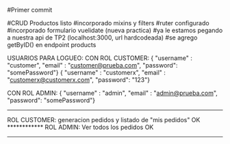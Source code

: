 #Primer commit

#CRUD Productos listo
#incorporado mixins y filters
#ruter configurado
#incorporado formulario vuelidate (nueva practica)
#ya le estamos pegando a nuestra api de TP2 (localhost:3000, url hardcodeada)
#se agrego getByID() en endpoint products


USUARIOS PARA LOGUEO: 
CON ROL CUSTOMER: 
{ "username" : "customer", "email" : "customer@prueba.com", "password": "somePassword"}
{ "username" : "customerx", "email" : "customerx@customerx.com", "password": "123"}

CON ROL ADMIN: 
{ "username" : "admin", "email" : "admin@prueba.com", "password": "somePassword"}

---------

ROL CUSTOMER: generacion pedidos y listado de "mis pedidos" OK ************ 
ROL ADMIN: Ver todos los pedidos OK

-------------------------------------------

